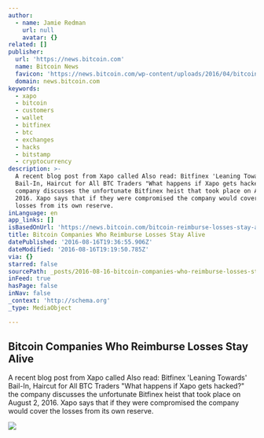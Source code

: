 ```yaml
---
author:
  - name: Jamie Redman
    url: null
    avatar: {}
related: []
publisher:
  url: 'https://news.bitcoin.com'
  name: Bitcoin News
  favicon: 'https://news.bitcoin.com/wp-content/uploads/2016/04/bitcoin_fav.png'
  domain: news.bitcoin.com
keywords:
  - xapo
  - bitcoin
  - customers
  - wallet
  - bitfinex
  - btc
  - exchanges
  - hacks
  - bitstamp
  - cryptocurrency
description: >-
  A recent blog post from Xapo called Also read: Bitfinex 'Leaning Towards'
  Bail-In, Haircut for All BTC Traders "What happens if Xapo gets hacked?" the
  company discusses the unfortunate Bitfinex heist that took place on August 2,
  2016. Xapo says that if they were compromised the company would cover the
  losses from its own reserve.
inLanguage: en
app_links: []
isBasedOnUrl: 'https://news.bitcoin.com/bitcoin-reimburse-losses-stay-alive/'
title: Bitcoin Companies Who Reimburse Losses Stay Alive
datePublished: '2016-08-16T19:36:55.906Z'
dateModified: '2016-08-16T19:19:50.785Z'
via: {}
starred: false
sourcePath: _posts/2016-08-16-bitcoin-companies-who-reimburse-losses-stay-alive.md
inFeed: true
hasPage: false
inNav: false
_context: 'http://schema.org'
_type: MediaObject

---
```

<article style=""><h1>Bitcoin Companies Who Reimburse Losses Stay Alive</h1><p>A recent blog post from Xapo called Also read: Bitfinex 'Leaning Towards' Bail-In, Haircut for All BTC Traders "What happens if Xapo gets hacked?" the company discusses the unfortunate Bitfinex heist that took place on August 2, 2016. Xapo says that if they were compromised the company would cover the losses from its own reserve.</p><img src="https://news.bitcoin.com/wp-content/uploads/2016/08/Bitcoin-Companies-Who-Reimburse-losses-Stay-Alive.jpg" /></article>